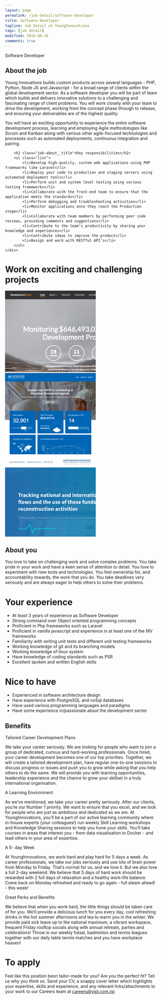 ```yaml
---
layout: page
permalink: /job-detail/software-developer
title: Software Developer
tagline: Job Detail at YoungInnovations
tags: [job detail]
modified: 2016-06-16
comments: true
---
```


<div class="job-teaser">
    <div class="job-teaser__hero-content wrap-960">    
        <div class="job-teaser__img-circle software-developer"></div>
        <span class="hero-content__description">Software Developer</span>
    </div>    
</div>

<div class="job-about">
    <div class="wrap-620">
        <h2 class="job-about__title">About the job</h2>
        <div class="job-about__description">
             <p>Young Innovations builds custom products across several languages - PHP, Python, Node JS and Javascript - for a broad range of clients within the global development sector. As a software developer you will be part of team which builds and delivers innovative solutions to a challenging and fascinating range of client problems. You will work closely with your team to drive the development, working from the concept phase through to release, and ensuring your deliverables are of the highest quality.</p> 
              <p>You will have an exciting opportunity to experience the entire software development process, learning and employing Agile methodologies like Scrum and Kanban along with various other agile-focused technologies and processes such as automated deployments, continuous integration and pairing.</p>    
        </div>
        
        <h2 class="job-about__title">Key responsibilities</h2>
        <ul class="list">
            <li>Develop high-quality, custom web applications using PHP frameworks like Laravel</li>
            <li>Deploy your code to production and staging servers using automated deployment tools</li>
            <li>Perform unit and system level testing using various testing frameworks</li>
            <li>Collaborate with the front-end team to ensure that the application meets the standards</li>
            <li>Perform debugging and troubleshooting activities</li>
            <li>Monitor applications once they reach the Production stage</li>
            <li>Collaborate with team members by performing peer code reviews, providing comments and suggestions</li>
            <li>Contribute to the team’s productivity by sharing your knowledge and experiences</li>
            <li>Contribute ideas to improve the product</li>
            <li>Design and work with RESTful API’s</li>
        </ul>
    </div>
</div>

<div class="work-fun">
    <div class="wrap-960">
        <h1 class="career-title">Work on exciting and challenging projects</h1>
        <div class="work-fun-wrapper">
            <div class="work-fun-wrapper__list">
                <a href="http://www.developmentcheck.org/" title="Development Check">
                    <img src="/images/career/ic_devcheck_shot.jpg" alt="Development Check" />   
                </a>     
            </div>
            <div class="work-fun-wrapper__list">
                <a href="http://open.undg.org/" title="UN Transparency Portal">
                    <img src="/images/career/ic_undg_shot.jpg" alt="UN Transparency portal" >   
                </a>             
            </div>
            <div class="work-fun-wrapper__list">
                <a href="http://earthquake.opennepal.net/" title="Earthquake OpenNepal">
                    <img src="/images/career/ic_earthquake_shot.jpg" alt="Earthquake OpenNepal" >   
                </a>             
            </div>
        </div>
    </div>
</div>

<div class="job-about__you">
    <div class="wrap-620">
        <h2 class="job-about__title">About you</h2>
        <div class="job-about__description">
             <p>You love to take on challenging work and solve complex problems. You take pride in your work and have a keen sense of attention to detail. You love to experiment with new tools and technologies. You feel ownership for, and accountability towards, the work that you do. You take deadlines very seriously and are always eager to help others to solve their problems.</p>
        </div>
        <div class="requirements">
            <h1 class="heading__title">Your experience</h1>
            <ul class="list">
                    <li>At least 3 years of experience as Software Developer</li>
                    <li>Strong command over Object oriented programming concepts </li>
                    <li>Proficient in Php frameworks such as Laravel</li>
                    <li>Proficient in vanilla javascript and experience in at least one of the MV frameworks</li>
                    <li>Familiarity with writing unit tests and different unit testing frameworks</li>
                    <li>Working knowledge of git and its branching models</li>
                    <li>Working knowledge of linux system</li>
                    <li>Have knowledge of coding standards such as PSR</li>
                    <li>Excellent spoken and written English skills</li>
            </ul>
        </div>        
        <div class="bonus-pts">
              <h1 class="heading__title">Nice to have</h1>
              <ul class="list">
                  <li>Experienced in software architecture design</li>
                  <li>Have experience with PostgreSQL and noSql databases</li>
                  <li>Have used various programming languages and paradigms</li>
                  <li>Have some experience in/passionate about the development sector</li>                  
              </ul>
        </div>
    </div>  
</div>  
<div class="career-benefits">
    <div class="wrap-960">
        <h2 class="career-title">Benefits</h2>
        <div class="benefits-wrap clearfix">
            <div class="benefits-wrap__list">
                <div class="benefits-wrap__list-content">
                    <span class="benefits-wrap-title">Tailored Career Development Plans</span>
                    <p>We take your career seriously. We are looking for people who want to join a group of dedicated, curious and hard-working professionals. Once hired, your career development becomes one of our top priorities. Together, we will create a tailored development plan, have regular one-to-one sessions to discuss progress or issues and push you to grow while asking that you help others to do the same. We will provide you with learning opportunities, leadership experience and the chance to grow your skillset in a truly international organisation. </p>    
                </div>    
            </div>
            <div class="benefits-wrap__list">
                <div class="benefits-wrap__list-content">
                    <span class="benefits-wrap-title">A Learning Environment</span>
                    <p>As we’ve mentioned, we take your career pretty seriously. After our clients, you’re our Number 1 priority. We want to ensure that you excel, and we look for people who are just as ambitious and dedicated as we are. At YoungInnovations, you’ll be a part of our active learning community where in-house experts (your colleagues!) run weekly  Skill Learning workshops and Knowledge Sharing sessions to help you hone your skills. You’ll take courses in areas that interest you - from data visualisation to Docker - and lead others in your area of expertise.</p>    
                </div>    
            </div>
            <div class="benefits-wrap__list">
                <div class="benefits-wrap__list-content">
                    <span class="benefits-wrap-title">A 5- day Week</span>
                    <p>At YoungInnovations, we work hard and play hard for 5 days a week. As career professionals, we take our jobs seriously and use lots of brain power from Monday to Friday. That’s normal for us, and we love it. But we also love a full 2-day weekend. We believe that 5 days of hard work should be rewarded with 2 full days of relaxation and a healthy work-life balance. Come back on Monday refreshed and ready to go again - full steam ahead! - this week!</p>    
                </div>    
            </div>
            <div class="benefits-wrap__list">
                <div class="benefits-wrap__list-content">
                    <span class="benefits-wrap-title">Great Perks and Benefits</span>
                    <p>We believe that when you work hard, the little things should be taken care of for you. We’ll provide a delicious lunch for you every day, cool refreshing drinks in the hot summer afternoons and tea to warm you in the winter.  We provide paid sick leave up to the national maximum, a vibrant workspace, frequent Friday rooftop socials along with annual retreats, parties and celebrations!  Throw in our weekly futsal, badminton and tennis leagues together with our daily table tennis matches and you have workplace heaven!</p>    
                </div>    
            </div>            
        </div>
    </div>    
</div>
<div class="job-apply wrap-620">
    <h1 class="heading__title">To apply</h1>
    <p class="survey">Feel like this position been tailor-made for you? Are you the perfect fit? Tell us why you think so. Send your CV, a snappy cover letter which highlights your expertise, skills and experience, and any relevant links/attachments to your work to our Careers team at <a href="mailto:careers@yipl.com.np">careers@yipl.com.np</a>
</div>